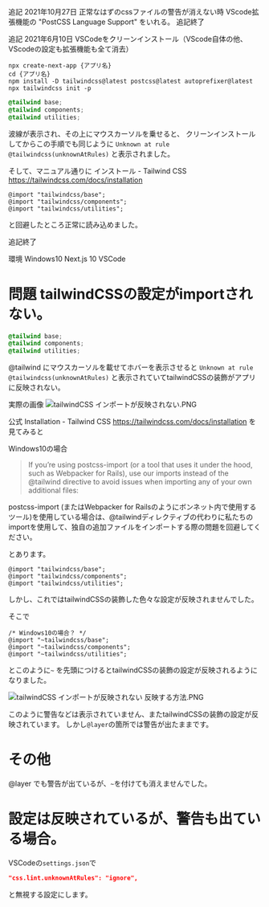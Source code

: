 <!--
title:   tailwindCSSでimportされない。装飾の設定が反映されない問題の対処。 Win10 Next.js VSCode
tags:    Next.js,VSCode,Windows10,tailwindcss
id:      bd8c07aa54efad307588
private: false
-->
追記 2021年10月27日
正常なはずのcssファイルの警告が消えない時
VScode拡張機能の
"PostCSS Language Support"
をいれる。
追記終了

追記 2021年6月10日
VSCodeをクリーンインストール（VScode自体の他、VScodeの設定も拡張機能も全て消去）

```ターミナル
npx create-next-app {アプリ名}
cd {アプリ名}
npm install -D tailwindcss@latest postcss@latest autoprefixer@latest
npx tailwindcss init -p

```

```styles/globals.css
@tailwind base;
@tailwind components;
@tailwind utilities;
```
波線が表示され、その上にマウスカーソルを乗せると、
クリーンインストールしてからこの手順でも同じように
`Unknown at rule @tailwindcss(unknownAtRules)`
と表示されました。

そして、マニュアル通りに
インストール - Tailwind CSS
https://tailwindcss.com/docs/installation

```
@import "tailwindcss/base";
@import "tailwindcss/components";
@import "tailwindcss/utilities";
```

と回避したところ正常に読み込めました。

追記終了



環境
Windows10
Next.js 10
VSCode

# 問題 tailwindCSSの設定がimportされない。

```globals.css
@tailwind base;
@tailwind components;
@tailwind utilities;
```

@tailwind にマウスカーソルを載せてホバーを表示させると
`Unknown at rule @tailwindcss(unknownAtRules)`
と表示されていてtailwindCSSの装飾がアプリに反映されない。

実際の画像
![tailwindCSS インポートが反映されない.PNG](https://qiita-image-store.s3.ap-northeast-1.amazonaws.com/0/44761/281b16b7-c9fd-af31-b851-c584099d4400.png)


公式
Installation - Tailwind CSS
https://tailwindcss.com/docs/installation
を見てみると


Windows10の場合
>If you’re using postcss-import (or a tool that uses it under the hood, such as Webpacker for Rails), use our imports instead of the @tailwind directive to avoid issues when importing any of your own additional files:

postcss-import (またはWebpacker for Railsのようにボンネット内で使用するツール)を使用している場合は、@tailwindディレクティブの代わりに私たちのimportを使用して、独自の追加ファイルをインポートする際の問題を回避してください。

とあります。

```
@import "tailwindcss/base";
@import "tailwindcss/components";
@import "tailwindcss/utilities";
```
しかし、これではtailwindCSSの装飾した色々な設定が反映されませんでした。

そこで

```
/* Windows10の場合？ */
@import "~tailwindcss/base";
@import "~tailwindcss/components";
@import "~tailwindcss/utilities";
```
とこのように`~` を先頭につけるとtailwindCSSの装飾の設定が反映されるようになりました。

![tailwindCSS インポートが反映されない 反映する方法.PNG](https://qiita-image-store.s3.ap-northeast-1.amazonaws.com/0/44761/de158e7c-5cdd-e8e3-bee9-b5fac409c3ff.png)

このように警告などは表示されていません、またtailwindCSSの装飾の設定が反映されています。
しかし`@layer`の箇所では警告が出たままです。

# その他
@layer でも警告が出ているが、`~`を付けても消えませんでした。

# 設定は反映されているが、警告も出ている場合。
VSCodeの`settings.json`で

```settings.json
"css.lint.unknownAtRules": "ignore",
```

と無視する設定にします。